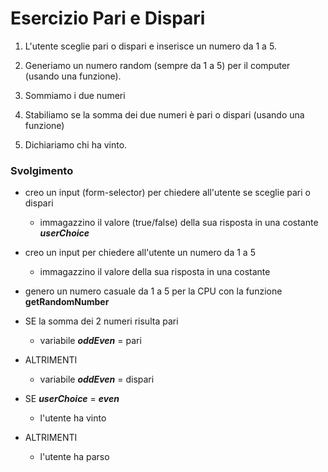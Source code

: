 # Esercizio Pari e Dispari

1. L'utente sceglie pari o dispari e inserisce un numero da 1 a 5.

2. Generiamo un numero random (sempre da 1 a 5) per il computer (usando una funzione).

3. Sommiamo i due numeri

4. Stabiliamo se la somma dei due numeri è pari o dispari (usando una funzione)

5. Dichiariamo chi ha vinto.

### Svolgimento

- creo un input (form-selector) per chiedere all'utente se sceglie pari o dispari

  - immagazzino il valore (true/false) della sua risposta in una costante **_userChoice_**

- creo un input per chiedere all'utente un numero da 1 a 5

  - immagazzino il valore della sua risposta in una costante

- genero un numero casuale da 1 a 5 per la CPU con la funzione **getRandomNumber**

- SE la somma dei 2 numeri risulta pari
  - variabile **_oddEven_** = pari
- ALTRIMENTI

  - variabile **_oddEven_** = dispari

- SE **_userChoice_** = **_even_**

  - l'utente ha vinto

- ALTRIMENTI
  - l'utente ha parso
